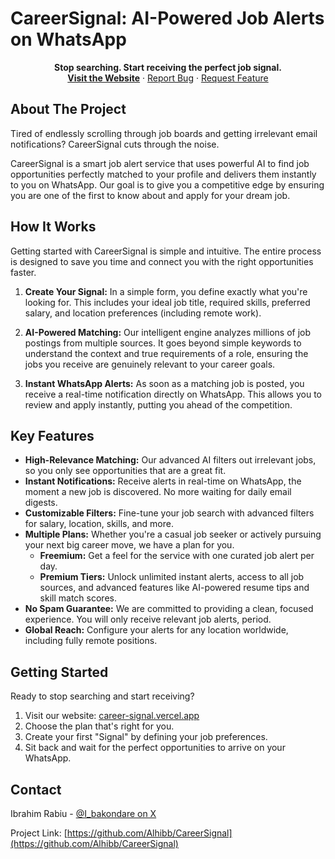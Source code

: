 # CareerSignal: AI-Powered Job Alerts on WhatsApp


<p align="center">
  <strong>Stop searching. Start receiving the perfect job signal.</strong>
  <br />
  <a href="https://career-signal.vercel.app/"><strong>Visit the Website</strong></a>
  ·
  <a href="https://github.com/Alhibb/CareerSignal/issues">Report Bug</a>
  ·
  <a href="https://github.com/Alhibb/CareerSignal/issues">Request Feature</a>
</p>

## About The Project

Tired of endlessly scrolling through job boards and getting irrelevant email notifications? CareerSignal cuts through the noise.

CareerSignal is a smart job alert service that uses powerful AI to find job opportunities perfectly matched to your profile and delivers them instantly to you on WhatsApp. Our goal is to give you a competitive edge by ensuring you are one of the first to know about and apply for your dream job.

## How It Works

Getting started with CareerSignal is simple and intuitive. The entire process is designed to save you time and connect you with the right opportunities faster.

1.  **Create Your Signal:** In a simple form, you define exactly what you're looking for. This includes your ideal job title, required skills, preferred salary, and location preferences (including remote work).

2.  **AI-Powered Matching:** Our intelligent engine analyzes millions of job postings from multiple sources. It goes beyond simple keywords to understand the context and true requirements of a role, ensuring the jobs you receive are genuinely relevant to your career goals.

3.  **Instant WhatsApp Alerts:** As soon as a matching job is posted, you receive a real-time notification directly on WhatsApp. This allows you to review and apply instantly, putting you ahead of the competition.

## Key Features

*   **High-Relevance Matching:** Our advanced AI filters out irrelevant jobs, so you only see opportunities that are a great fit.
*   **Instant Notifications:** Receive alerts in real-time on WhatsApp, the moment a new job is discovered. No more waiting for daily email digests.
*   **Customizable Filters:** Fine-tune your job search with advanced filters for salary, location, skills, and more.
*   **Multiple Plans:** Whether you're a casual job seeker or actively pursuing your next big career move, we have a plan for you.
    *   **Freemium:** Get a feel for the service with one curated job alert per day.
    *   **Premium Tiers:** Unlock unlimited instant alerts, access to all job sources, and advanced features like AI-powered resume tips and skill match scores.
*   **No Spam Guarantee:** We are committed to providing a clean, focused experience. You will only receive relevant job alerts, period.
*   **Global Reach:** Configure your alerts for any location worldwide, including fully remote positions.

## Getting Started

Ready to stop searching and start receiving?

1.  Visit our website: [career-signal.vercel.app](https://career-signal.vercel.app/)
2.  Choose the plan that's right for you.
3.  Create your first "Signal" by defining your job preferences.
4.  Sit back and wait for the perfect opportunities to arrive on your WhatsApp.

## Contact

Ibrahim Rabiu - [@I_bakondare on X](https://x.com/I_bakondare)

Project Link: [https://github.com/Alhibb/CareerSignal](https://github.com/Alhibb/CareerSignal)